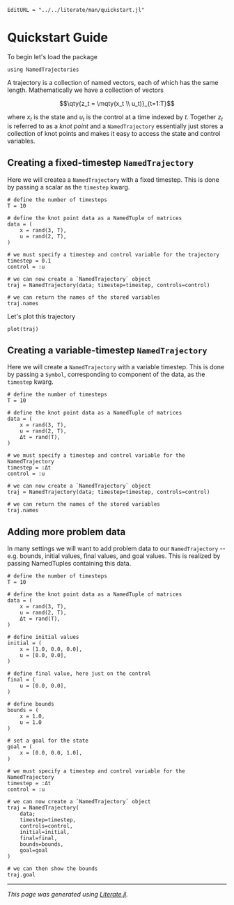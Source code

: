 ```@meta
EditURL = "../../literate/man/quickstart.jl"
```

# Quickstart Guide

To begin let's load the package

````@example quickstart
using NamedTrajectories
````

A trajectory is a collection of named vectors, each of which has the same length. Mathematically we have a collection of vectors

```math
\qty{z_t = \mqty(x_t \\ u_t)}_{t=1:T}
```

where $x_t$ is the state and $u_t$ is the control at a time indexed by $t$. Together $z_t$ is referred to as a *knot point* and a `NamedTrajectory` essentially just stores a collection of knot points and makes it easy to access the state and control variables.

## Creating a fixed-timestep `NamedTrajectory`

Here we will createa a `NamedTrajectory` with a fixed timestep. This is done by passing a scalar as the `timestep` kwarg.

````@example quickstart
# define the number of timesteps
T = 10

# define the knot point data as a NamedTuple of matrices
data = (
    x = rand(3, T),
    u = rand(2, T),
)

# we must specify a timestep and control variable for the trajectory
timestep = 0.1
control = :u

# we can now create a `NamedTrajectory` object
traj = NamedTrajectory(data; timestep=timestep, controls=control)

# we can return the names of the stored variables
traj.names
````

Let's plot this trajectory

````@example quickstart
plot(traj)
````

## Creating a variable-timestep `NamedTrajectory`

Here we will create a `NamedTrajectory` with a variable timestep. This is done by passing a `Symbol`, corresponding to component of the data, as the `timestep` kwarg.

````@example quickstart
# define the number of timesteps
T = 10

# define the knot point data as a NamedTuple of matrices
data = (
    x = rand(3, T),
    u = rand(2, T),
    Δt = rand(T),
)

# we must specify a timestep and control variable for the NamedTrajectory
timestep = :Δt
control = :u

# we can now create a `NamedTrajectory` object
traj = NamedTrajectory(data; timestep=timestep, controls=control)

# we can return the names of the stored variables
traj.names
````

## Adding more problem data

In many settings we will want to add problem data to our `NamedTrajectory` -- e.g. bounds, initial values, final values, and goal values. This is realized by passing NamedTuples containing this data.

````@example quickstart
# define the number of timesteps
T = 10

# define the knot point data as a NamedTuple of matrices
data = (
    x = rand(3, T),
    u = rand(2, T),
    Δt = rand(T),
)

# define initial values
initial = (
    x = [1.0, 0.0, 0.0],
    u = [0.0, 0.0],
)

# define final value, here just on the control
final = (
    u = [0.0, 0.0],
)

# define bounds
bounds = (
    x = 1.0,
    u = 1.0
)

# set a goal for the state
goal = (
    x = [0.0, 0.0, 1.0],
)

# we must specify a timestep and control variable for the NamedTrajectory
timestep = :Δt
control = :u

# we can now create a `NamedTrajectory` object
traj = NamedTrajectory(
    data;
    timestep=timestep,
    controls=control,
    initial=initial,
    final=final,
    bounds=bounds,
    goal=goal
)

# we can then show the bounds
traj.goal
````

---

*This page was generated using [Literate.jl](https://github.com/fredrikekre/Literate.jl).*

